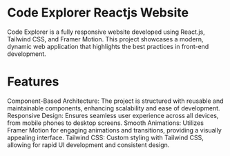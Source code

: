 # Code Explorer Reactjs Website

Code Explorer is a fully responsive website developed using React.js, Tailwind CSS, and Framer Motion. This project showcases a modern, dynamic web application that highlights the best practices in front-end development.

# Features
Component-Based Architecture: The project is structured with reusable and maintainable components, enhancing scalability and ease of development.
Responsive Design: Ensures seamless user experience across all devices, from mobile phones to desktop screens.
Smooth Animations: Utilizes Framer Motion for engaging animations and transitions, providing a visually appealing interface.
Tailwind CSS: Custom styling with Tailwind CSS, allowing for rapid UI development and consistent design.

